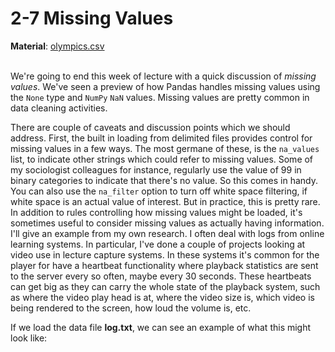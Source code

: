 # 2-7 Missing Values

**Material**: [olympics.csv](https://github.com/siyinghan/Notes/blob/master/Applied%20Data%20Science%20with%20Python%20(Coursera%20Specialization)/01%20Introduction%20to%20Data%20Science%20in%20Python/Material/olympics.csv)

<br/>We're going to end this week of lecture with a quick discussion of *missing values*. We've seen a preview of how Pandas handles missing values using the `None` type and `NumPy` `NaN` values. Missing values are pretty common in data cleaning activities.

There are couple of caveats and discussion points which we should address. First, the built in loading from delimited files provides control for missing values in a few ways. The most germane of these, is the `na_values` list, to indicate other strings which could refer to missing values. Some of my sociologist colleagues for instance, regularly use the value of 99 in binary categories to indicate that there's no value. So this comes in handy. You can also use the `na_filter` option to turn off white space filtering, if white space is an actual value of interest. But in practice, this is pretty rare. In addition to rules controlling how missing values might be loaded, it's sometimes useful to consider missing values as actually having information. I'll give an example from my own research. I often deal with logs from online learning systems. In particular, I've done a couple of projects looking at video use in lecture capture systems. In these systems it's common for the player for have a heartbeat functionality where playback statistics are sent to the server every so often, maybe every 30 seconds. These heartbeats can get big as they can carry the whole state of the playback system, such as where the video play head is at, where the video size is, which video is being rendered to the screen, how loud the volume is, etc.

If we load the data file **log.txt**, we can see an example of what this might look like: